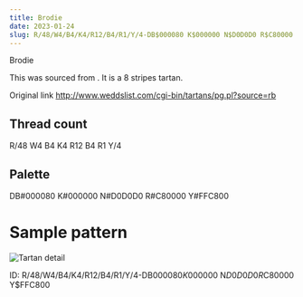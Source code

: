 ```yaml
---
title: Brodie
date: 2023-01-24
slug: R/48/W4/B4/K4/R12/B4/R1/Y/4-DB$000080 K$000000 N$D0D0D0 R$C80000 Y$FFC800
---
```

Brodie

This was sourced from <no value>.  It is a 8 stripes tartan.

Original link http://www.weddslist.com/cgi-bin/tartans/pg.pl?source=rb

## Thread count
R/48 W4 B4 K4 R12 B4 R1 Y/4

## Palette
DB#000080 K#000000 N#D0D0D0 R#C80000 Y#FFC800

# Sample pattern

![Tartan detail](tartan.png "R/48 W4 B4 K4 R12 B4 R1 Y/4 tartan")

ID: R/48/W4/B4/K4/R12/B4/R1/Y/4-DB$000080 K$000000 N$D0D0D0 R$C80000 Y$FFC800